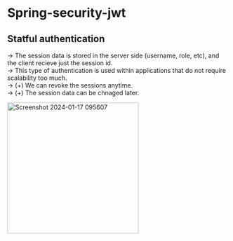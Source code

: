 # Spring-security-jwt

## Statful authentication

  -> The session data is stored in the server side (username, role, etc), and the client recieve just the session id. <br />
  -> This type of authentication is used within applications that do not require scalability too much. <br />
  -> (+) We can revoke the sessions anytime. <br />
  -> (+) The session data can be chnaged later. <br />

  <img width="299" alt="Screenshot 2024-01-17 095607" src="https://github.com/omaramsoul/Spring-security-jwt/assets/69804440/f704cca1-cc0a-402a-936d-a9bb367600cb">

